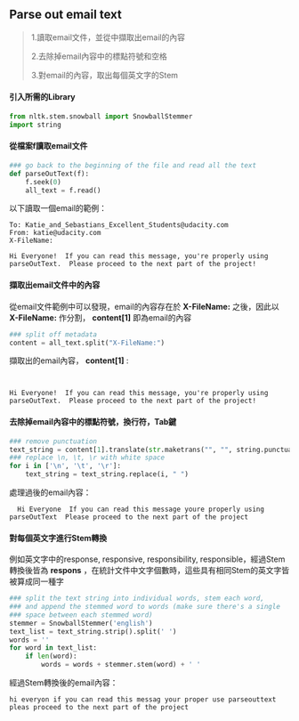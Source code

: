 ## Parse out email text

>1.讀取email文件，並從中擷取出email的內容
>
>2.去除掉email內容中的標點符號和空格
>
>3.對email的內容，取出每個英文字的Stem

#### 引入所需的Library

```python
from nltk.stem.snowball import SnowballStemmer
import string
```

#### 從檔案f讀取email文件

```python
### go back to the beginning of the file and read all the text
def parseOutText(f):
    f.seek(0)
    all_text = f.read()
```

以下讀取一個email的範例：

```
To: Katie_and_Sebastians_Excellent_Students@udacity.com
From: katie@udacity.com
X-FileName:

Hi Everyone!  If you can read this message, you're properly using parseOutText.  Please proceed to the next part of the project!
```

#### 擷取出email文件中的內容

從email文件範例中可以發現，email的內容存在於 **X-FileName:** 之後，因此以 **X-FileName:** 作分割， **content[1]** 即為email的內容

```python
### split off metadata
content = all_text.split("X-FileName:")
```

擷取出的email內容， **content[1]** :

```


Hi Everyone!  If you can read this message, you're properly using parseOutText.  Please proceed to the next part of the project!
```

#### 去除掉email內容中的標點符號，換行符，Tab鍵

```python
### remove punctuation
text_string = content[1].translate(str.maketrans("", "", string.punctuation))
### replace \n, \t, \r with white space
for i in ['\n', '\t', '\r']:
    text_string = text_string.replace(i, " ")
```

處理過後的email內容：

```
  Hi Everyone  If you can read this message youre properly using parseOutText  Please proceed to the next part of the project
```

#### 對每個英文字進行Stem轉換

例如英文字中的response, responsive, responsibility, responsible，經過Stem轉換後皆為 **respons** ，在統計文件中文字個數時，這些具有相同Stem的英文字皆被算成同一種字

```python
### split the text string into individual words, stem each word,
### and append the stemmed word to words (make sure there's a single
### space between each stemmed word)
stemmer = SnowballStemmer('english')
text_list = text_string.strip().split(' ')
words = ''
for word in text_list:
    if len(word):
        words = words + stemmer.stem(word) + ' '
```

經過Stem轉換後的email內容：

```
hi everyon if you can read this messag your proper use parseouttext pleas proceed to the next part of the project
```
